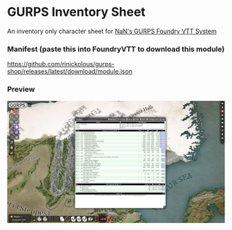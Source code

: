# GURPS Inventory Sheet
An inventory only character sheet for [NaN's GURPS Foundry VTT System](https://github.com/crnormand/gurps)

### Manifest (paste this into FoundryVTT to download this module)
https://github.com/rinickolous/gurps-shop/releases/latest/download/module.json

### Preview
![Preview](https://raw.githubusercontent.com/rinickolous/gurps-shop/main/preview.jpg)
